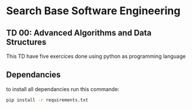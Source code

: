 # Search Base Software Engineering
## TD 00: Advanced Algorithms and Data Structures
This TD have five exercices done using python as programming language

## Dependancies
to install  all dependancies run this commande:

```sh
pip install -r requirements.txt
```

